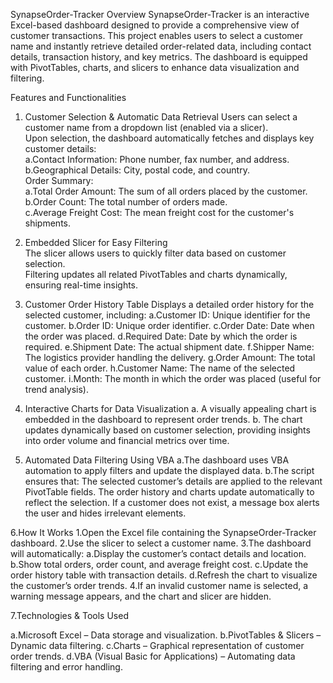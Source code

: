 SynapseOrder-Tracker
Overview
SynapseOrder-Tracker is an interactive Excel-based dashboard designed to provide a comprehensive view of customer transactions. This project enables users to select a customer name and instantly retrieve detailed order-related data, including contact details, transaction history, and key metrics. The dashboard is equipped with PivotTables, charts, and slicers to enhance data visualization and filtering.

Features and Functionalities
1. Customer Selection & Automatic Data Retrieval
Users can select a customer name from a dropdown list (enabled via a slicer).  
Upon selection, the dashboard automatically fetches and displays key customer details:  
  a.Contact Information: Phone number, fax number, and address.  
  b.Geographical Details: City, postal code, and country.  
Order Summary:  
  a.Total Order Amount: The sum of all orders placed by the customer.  
  b.Order Count: The total number of orders made.  
  c.Average Freight Cost: The mean freight cost for the customer's shipments.  


2. Embedded Slicer for Easy Filtering  
The slicer allows users to quickly filter data based on customer selection.  
Filtering updates all related PivotTables and charts dynamically, ensuring real-time insights.  


3. Customer Order History Table
Displays a detailed order history for the selected customer, including:
   a.Customer ID: Unique identifier for the customer.
   b.Order ID: Unique order identifier.
   c.Order Date: Date when the order was placed.
   d.Required Date: Date by which the order is required.
   e.Shipment Date: The actual shipment date.
   f.Shipper Name: The logistics provider handling the delivery.
   g.Order Amount: The total value of each order.
   h.Customer Name: The name of the selected customer.
   i.Month: The month in which the order was placed (useful for trend analysis).


4. Interactive Charts for Data Visualization
 a. A visually appealing chart is embedded in the dashboard to represent order trends.
 b. The chart updates dynamically based on customer selection, providing insights into order volume and financial metrics over time.


5. Automated Data Filtering Using VBA
a.The dashboard uses VBA automation to apply filters and update the displayed data.
b.The script ensures that:
      The selected customer’s details are applied to the relevant PivotTable fields.
      The order history and charts update automatically to reflect the selection.
      If a customer does not exist, a message box alerts the user and hides irrelevant elements.


6.How It Works
1.Open the Excel file containing the SynapseOrder-Tracker dashboard.
2.Use the slicer to select a customer name.
3.The dashboard will automatically:
    a.Display the customer’s contact details and location.
    b.Show total orders, order count, and average freight cost.
    c.Update the order history table with transaction details.
    d.Refresh the chart to visualize the customer’s order trends.
4.If an invalid customer name is selected, a warning message appears, and the chart and slicer are hidden.


7.Technologies & Tools Used

  a.Microsoft Excel – Data storage and visualization.
  b.PivotTables & Slicers – Dynamic data filtering.
  c.Charts – Graphical representation of customer order trends.
  d.VBA (Visual Basic for Applications) – Automating data filtering and error handling.
